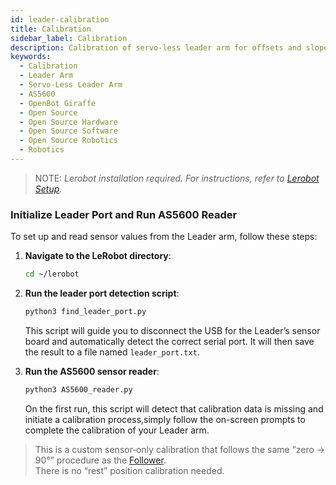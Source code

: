 ```yaml
---
id: leader-calibration
title: Calibration
sidebar_label: Calibration
description: Calibration of servo-less leader arm for offsets and slopes.
keywords:
  - Calibration
  - Leader Arm
  - Servo-Less Leader Arm
  - AS5600
  - OpenBot Giraffe
  - Open Source
  - Open Source Hardware
  - Open Source Software
  - Open Source Robotics
  - Robotics
---
```


<!-- @format -->

> NOTE: _Lerobot installation required. For instructions, refer to [Lerobot Setup](/docs/Giraffe/LeRobot/lerobot_setup)._

### Initialize Leader Port and Run AS5600 Reader

To set up and read sensor values from the Leader arm, follow these steps:

1. **Navigate to the LeRobot directory**:

   ```bash
   cd ~/lerobot
   ```

2. **Run the leader port detection script**:

   ```bash
   python3 find_leader_port.py
   ```

   This script will guide you to disconnect the USB for the Leader’s sensor board and automatically detect the correct serial port. It will then save the result to a file named `leader_port.txt`.

3. **Run the AS5600 sensor reader**:

   ```bash
   python3 AS5600_reader.py
   ```

   On the first run, this script will detect that calibration data is missing and initiate a calibration process,simply follow the on-screen prompts to complete the calibration of your Leader arm.

> This is a custom sensor‐only calibration that follows the same “zero → 90°” procedure as the [Follower](/docs/01-Giraffe/01-Assembly/Follower/06-Calibration.md).  
> There is no “rest” position calibration needed.


